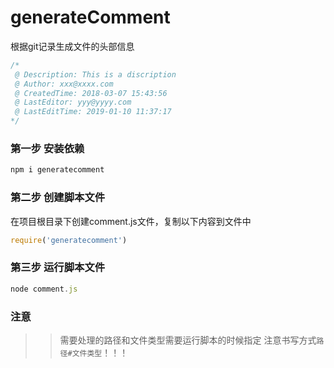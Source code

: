 # generateComment
根据git记录生成文件的头部信息

``` javascript
/*
 @ Description: This is a discription
 @ Author: xxx@xxxx.com
 @ CreatedTime: 2018-03-07 15:43:56
 @ LastEditor: yyy@yyyy.com
 @ LastEditTime: 2019-01-10 11:37:17
*/
```
### 第一步 安装依赖
``` javascript
npm i generatecomment
```
### 第二步 创建脚本文件
在项目根目录下创建comment.js文件，复制以下内容到文件中
``` javascript
require('generatecomment')
```
### 第三步 运行脚本文件
``` javascript
node comment.js
```
### 注意
>>需要处理的路径和文件类型需要运行脚本的时候指定
>>注意书写方式`路径#文件类型`！！！

